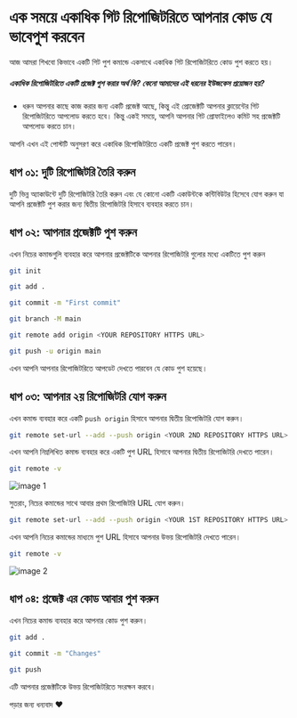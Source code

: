 # এক সময়ে একাধিক গিট রিপোজিটরিতে আপনার কোড যে ভাবেপুশ করবেন

আজ আমরা শিখবো কিভাবে একটি গিট পুশ কমান্ডে একসাথে একাধিক গিট রিপোজিটরিতে কোড পুশ করতে হয়।

##### একাধিক রিপোজিটরিতে একটি প্রজেক্ট পুশ করার অর্থ কি? কেনো আমাদের এই ধরনের ইউজকেস প্রয়োজন হয়?

- ধরুন আপনার কাছে কাজ করার জন্য একটি প্রজেক্ট আছে, কিন্তু এই প্রোজেক্টটি আপনার ক্লায়েন্টের গিট রিপোজিটরিতে আপলোড করতে হবে। কিন্তু একই সময়ে, আপনি আপনার গিট প্রোফাইলেও কমিট সহ প্রজেক্টটি আপলোড করতে চান।

আপনি এখন এই পোস্টটি অনুসরণ করে একাধিক রিপোজিটরিতে একটি প্রজেক্ট পুশ করতে পারেন।

## ধাপ ০১: দুটি রিপোজিটরি তৈরি করুন

দুটি ভিন্ন অ্যাকাউন্টে দুটি রিপোজিটরি তৈরি করুন এবং যে কোনো একটি একাউন্টকে কন্টিবিউটর হিসেবে যোগ করুন যা আপনি প্রজেক্টটি পুশ করার জন্য দ্বিতীয় রিপোজিটরি হিসাবে ব্যবহার করতে চান।

## ধাপ ০২: আপনার প্রজেক্টটি পুশ করুন

এখন নিচের কমান্ডগুলি ব্যবহার করে আপনার প্রজেক্টটিকে আপনার রিপোজিটরি গুলোর মধ্যে একটিতে পুশ করুন

```sh
git init
```

```sh
git add .
```

```sh
git commit -m "First commit"
```

```sh
git branch -M main
```

```sh
git remote add origin <YOUR REPOSITORY HTTPS URL>
```

```sh
git push -u origin main
```

এখন আপনি আপনার রিপোজিটরিতে আপডেট দেখতে পারবেন যে কোড পুশ হয়েছে।

## ধাপ ০৩: আপনার ২য় রিপোজিটরি যোগ করুন

এখন কমান্ড ব্যবহার করে একটি `push origin` হিসাবে আপনার দ্বিতীয় রিপোজিটরি যোগ করুন।

```sh
git remote set-url --add --push origin <YOUR 2ND REPOSITORY HTTPS URL>
```

এখন আপনি নিম্নলিখিত কমান্ড ব্যবহার করে একটি পুশ URL হিসাবে আপনার দ্বিতীয় রিপোজিটরি দেখতে পারেন।

```sh
git remote -v
```

![image 1](https://i.ibb.co/qgkrbrt/1.png)

সুতরাং, নিচের কমান্ডের সাথে আবার প্রথম রিপোজিটরি URL যোগ করুন।

```sh
git remote set-url --add --push origin <YOUR 1ST REPOSITORY HTTPS URL>
```

এখন আপনি নিচের কমান্ডের মাধ্যমে পুশ URL হিসাবে আপনার উভয় রিপোজিটরি দেখতে পারেন।

```sh
git remote -v
```

![image 2](https://i.ibb.co/z5BC7DC/2.png)

## ধাপ ০৪: প্রজেক্ট এর কোড আবার পুশ করুন

এখন নিচের কমান্ড ব্যবহার করে আপনার কোড পুশ করুন।

```sh
git add .
```

```sh
git commit -m "Changes"
```

```sh
git push
```

এটি আপনার প্রজেক্টটিকে উভয় রিপোজিটরিতে সংরক্ষন করবে।

পড়ার জন্য ধন্যবাদ ❤️
